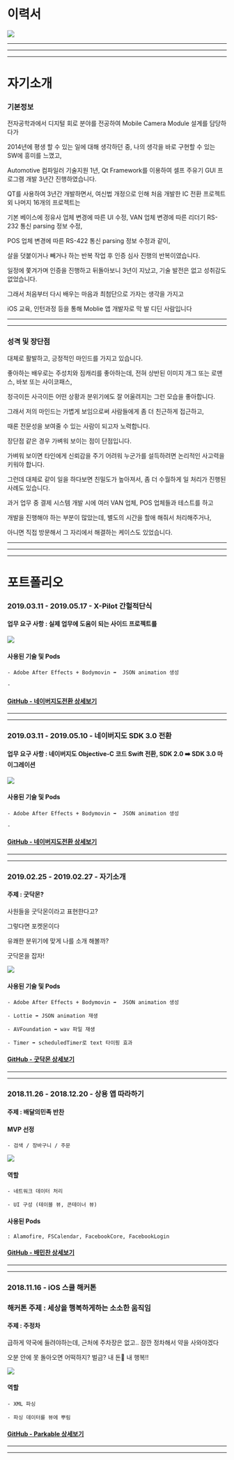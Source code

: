 # 이력서

![](/etc/update190526.png)

---

---

---

# 자기소개

### 기본정보

전자공학과에서 디지털 회로 분야를 전공하여 Mobile Camera Module 설계를 담당하다가 

2014년에 평생 할 수 있는 일에 대해 생각하던 중, 나의 생각을 바로 구현할 수 있는 SW에 흥미를 느꼈고,

Automotive 컴파일러 기술지원 1년, Qt Framework를 이용하여 셀프 주유기 GUI 프로그램 개발 3년간 진행하였습니다.

QT를 사용하여 3년간 개발하면서, 여신법 개정으로 인해 처음 개발한 IC 전환 프로젝트 외 나머지 16개의 프로젝트는

기본 베이스에 정유사 업체 변경에 따른 UI 수정, VAN 업체 변경에 따른 리더기 RS-232 통신 parsing 정보 수정,

POS 업체 변경에 따른 RS-422 통신 parsing 정보 수정과 같이, 

살을 덧붙이거나 빼거나 하는 반복 작업 후 인증 심사 진행의 반복이였습니다.

일정에 쫓겨가며 인증을 진행하고 뒤돌아보니 3년이 지났고, 기술 발전은 없고 성취감도 없었습니다.

그래서 처음부터 다시 배우는 마음과 최첨단으로 가자는 생각을 가지고 

iOS 교육, 인턴과정 등을 통해 Moblie 앱 개발자로 막 발 디딘 사람입니다

---

---

### 성격 및 장단점

대체로 활발하고, 긍정적인 마인드를 가지고 있습니다.

좋아하는 배우로는 주성치와 짐캐리를 좋아하는데, 전혀 상반된 이미지 개그 또는 로맨스, 바보 또는 사이코패스, 

정극이든 사극이든 어떤 상황과 분위기에도 잘 어울려지는 그런 모습을 좋아합니다.

그래서 저의 마인드는 가볍게 보임으로써 사람들에게 좀 더 친근하게 접근하고,

때론 전문성을 보여줄 수 있는 사람이 되고자 노력합니다.

장단점 같은 경우 가벼워 보이는 점이 단점입니다. 

가벼워 보이면 타인에게 신뢰감을 주기 어려워 누군가를 설득하려면 논리적인 사고력을 키워야 합니다.

그런데 대체로 같이 일을 하다보면 친밀도가 높아져서, 좀 더 수월하게 일 처리가 진행된 사례도 있습니다. 

과거 업무 중 결제 시스템 개발 시에 여러 VAN 업체, POS 업체들과 테스트를 하고 

개발을 진행해야 하는 부분이 많았는데, 별도의 시간을 할애 해줘서 처리해주거나, 

아니면 직접 방문해서 그 자리에서 해결하는 케이스도 있었습니다.

---

---

---

# 포트폴리오

### 2019.03.11 - 2019.05.17 - X-Pilot 간헐적단식

#### 업무 요구 사항 : 실제 업무에 도움이 되는 사이드 프로젝트를 

![](/etc/Portfolio_fasting.gif)

#### 사용된 기술 및 Pods

    - Adobe After Effects + Bodymovin ➡️  JSON animation 생성

    -  

#### [GitHub - 네이버지도전환 상세보기](https://github.com/qbbang/goodocIntern)

---

---

### 2019.03.11 - 2019.05.10 - 네이버지도 SDK 3.0 전환

#### 업무 요구 사항 : 네이버지도 Objective-C 코드 Swift 전환, SDK 2.0 ➡️ SDK 3.0 마이그레이션

![](/etc/Portfolio_naver.gif)

#### 사용된 기술 및 Pods

    - Adobe After Effects + Bodymovin ➡️  JSON animation 생성

    -  

#### [GitHub - 네이버지도전환 상세보기](https://github.com/qbbang/goodocIntern)

---

---

### 2019.02.25 - 2019.02.27 - 자기소개

#### 주제 : 굿닥몬?

사원들을 굿닥몬이라고 표현한다고?

그렇다면 포켓몬이다

유쾌한 분위기에 맞게 나를 소개 해볼까? 

굿닥몬을 잡자!

![](/etc/Portfolio_Goodocmon.gif)

#### 사용된 기술 및 Pods

    - Adobe After Effects + Bodymovin ➡️  JSON animation 생성

    - Lottie ➡️ JSON animation 재생

    - AVFoundation ➡️ wav 파일 재생

    - Timer ➡️ scheduledTimer로 text 타이핑 효과

#### [GitHub - 굿닥몬 상세보기](https://github.com/qbbang/goodocmon)

---

---

### 2018.11.26 - 2018.12.20 - 상용 앱 따라하기

#### 주제 : 배달의민족 반찬 

#### MVP 선정

    - 검색 / 장바구니 / 주문

![](/etc/Portfolio_bae.gif)

#### 역할 

    - 네트워크 데이터 처리
    
    - UI 구성 (테이블 뷰, 콘테이너 뷰)
    
#### 사용된 Pods 

    : Alamofire, FSCalendar, FacebookCore, FacebookLogin

#### [GitHub - 배민찬 상세보기](https://github.com/ElegantSiblings/iOS)

---

---

### 2018.11.16 - iOS 스쿨 해커톤

### 해커톤 주제 : 세상을 행복하게하는 소소한 움직임

#### 주제 : 주정차 

급하게 약국에 들려야하는데, 근처에 주차장은 없고.. 잠깐 정차해서 약을 사와야겠다

오분 안에 못 돌아오면 어떡하지? 벌금? 내 돈💸 내 행복!!

![](/etc/Portfolio_Parkable.gif)

#### 역할 

    - XML 파싱
    
    - 파싱 데이터를 뷰에 뿌림

#### [GitHub - Parkable 상세보기](https://github.com/LeeKimTeam/hackathon)

---

---
